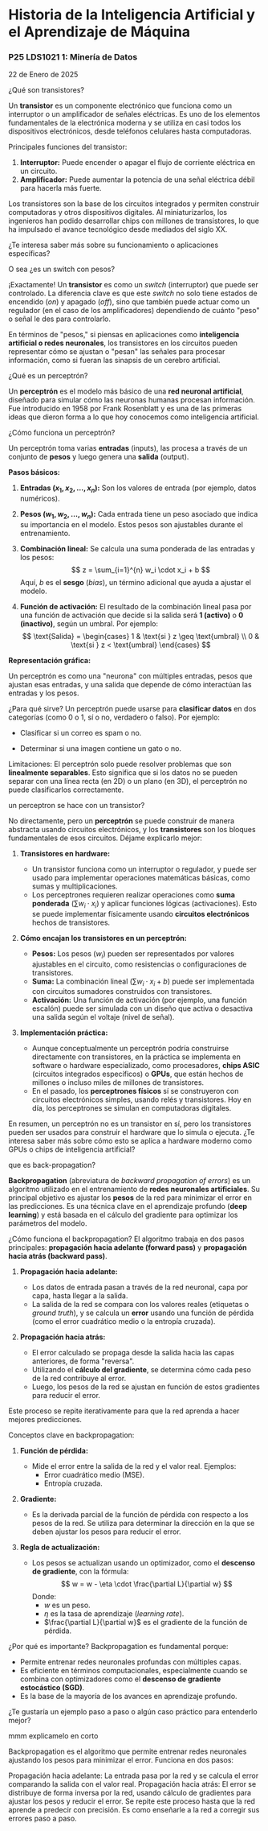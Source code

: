 <link rel="stylesheet" type="text/css" href="styles.css">
<link rel="stylesheet" href="github-markdown.css">
<script src="https://cdn.jsdelivr.net/npm/katex/dist/katex.min.js"></script>
<script src="https://cdn.jsdelivr.net/npm/katex/dist/contrib/auto-render.min.js" onload="renderMathInElement(document.body);"></script>
<div class="container">


<div class="header">
  <h1>Historia de la Inteligencia Artificial y el Aprendizaje de Máquina</h1>
  <h3>P25 LDS1021 1: Minería de Datos</h3>
  <p>22 de Enero de 2025</p>
</div>



  <div class="bubble right">
¿Qué son transistores? 


  </div class="bubble right">
  <div class="bubble left">

 
Un **transistor** es un componente electrónico que funciona como un interruptor o un amplificador de señales eléctricas. Es uno de los elementos fundamentales de la electrónica moderna y se utiliza en casi todos los dispositivos electrónicos, desde teléfonos celulares hasta computadoras.



  </div class="bubble left">
  <div class="bubble left">

 Principales funciones del transistor:
1. **Interruptor:** Puede encender o apagar el flujo de corriente eléctrica en un circuito.
2. **Amplificador:** Puede aumentar la potencia de una señal eléctrica débil para hacerla más fuerte.




  </div class="bubble left">
  <div class="bubble left">


Los transistores son la base de los circuitos integrados y permiten construir computadoras y otros dispositivos digitales. Al miniaturizarlos, los ingenieros han podido desarrollar chips con millones de transistores, lo que ha impulsado el avance tecnológico desde mediados del siglo XX.

¿Te interesa saber más sobre su funcionamiento o aplicaciones específicas?








  </div class="bubble left">

  <div class="bubble right">
O sea ¿es un switch con pesos?


  </div class="bubble right">

  <div class="bubble left">

 
¡Exactamente! Un **transistor** es como un *switch* (interruptor) que puede ser controlado. La diferencia clave es que este *switch* no solo tiene estados de encendido (*on*) y apagado (*off*), sino que también puede actuar como un regulador (en el caso de los amplificadores) dependiendo de cuánto "peso" o señal le des para controlarlo.

En términos de "pesos," si piensas en aplicaciones como **inteligencia artificial o redes neuronales**, los transistores en los circuitos pueden representar cómo se ajustan o "pesan" las señales para procesar información, como si fueran las sinapsis de un cerebro artificial.  







  </div class="bubble left">

  <div class="bubble right">
  ¿Qué es un perceptrón? 


  </div class="bubble right">

  <div class="bubble left">

Un **perceptrón** es el modelo más básico de una **red neuronal artificial**, diseñado para simular cómo las neuronas humanas procesan información. Fue introducido en 1958 por Frank Rosenblatt y es una de las primeras ideas que dieron forma a lo que hoy conocemos como inteligencia artificial.



  </div class="bubble left">
  <div class="bubble left">

 ¿Cómo funciona un perceptrón?

Un perceptrón toma varias **entradas** (inputs), las procesa a través de un conjunto de **pesos** y luego genera una **salida** (output). 



  </div class="bubble left">
  <div class="bubble left">

**Pasos básicos:**
1. **Entradas ($x_1, x_2, \dots, x_n$):**
   Son los valores de entrada (por ejemplo, datos numéricos).
   
2. **Pesos ($w_1, w_2, \dots, w_n$):**
   Cada entrada tiene un peso asociado que indica su importancia en el modelo. Estos pesos son ajustables durante el entrenamiento.

3. **Combinación lineal:**
   Se calcula una suma ponderada de las entradas y los pesos:
   $$
   z = \sum_{i=1}^{n} w_i \cdot x_i + b
   $$
   Aquí, $b$ es el **sesgo** (*bias*), un término adicional que ayuda a ajustar el modelo.

4. **Función de activación:**
   El resultado de la combinación lineal pasa por una función de activación que decide si la salida será **1 (activo)** o **0 (inactivo)**, según un umbral. Por ejemplo:
   $$
   \text{Salida} = 
   \begin{cases} 
   1 & \text{si } z \geq \text{umbral} \\ 
   0 & \text{si } z < \text{umbral} 
   \end{cases}
   $$



  </div class="bubble left">
  <div class="bubble left">

**Representación gráfica:**

Un perceptrón es como una "neurona" con múltiples entradas, pesos que ajustan esas entradas, y una salida que depende de cómo interactúan las entradas y los pesos.



  </div class="bubble left">
  <div class="bubble left">

 ¿Para qué sirve?
Un perceptrón puede usarse para **clasificar datos** en dos categorías (como 0 o 1, sí o no, verdadero o falso). Por ejemplo:
- Clasificar si un correo es spam o no.
- Determinar si una imagen contiene un gato o no.



  </div class="bubble left">
  <div class="bubble left">

 Limitaciones:
El perceptrón solo puede resolver problemas que son **linealmente separables**. Esto significa que si los datos no se pueden separar con una línea recta (en 2D) o un plano (en 3D), el perceptrón no puede clasificarlos correctamente.





  </div class="bubble left">

  <div class="bubble right">
un perceptron se hace con un transistor? 


  </div class="bubble right">

  <div class="bubble left">

 No directamente, pero un **perceptrón** se puede construir de manera abstracta usando circuitos electrónicos, y los **transistores** son los bloques fundamentales de esos circuitos. Déjame explicarlo mejor:

1. **Transistores en hardware:**
   - Un transistor funciona como un interruptor o regulador, y puede ser usado para implementar operaciones matemáticas básicas, como sumas y multiplicaciones.
   - Los perceptrones requieren realizar operaciones como **suma ponderada** ($\sum w_i \cdot x_i$) y aplicar funciones lógicas (activaciones). Esto se puede implementar físicamente usando **circuitos electrónicos** hechos de transistores.

2. **Cómo encajan los transistores en un perceptrón:**
   - **Pesos:** Los pesos ($w_i$) pueden ser representados por valores ajustables en el circuito, como resistencias o configuraciones de transistores.
   - **Suma:** La combinación lineal ($\sum w_i \cdot x_i + b$) puede ser implementada con circuitos sumadores construidos con transistores.
   - **Activación:** Una función de activación (por ejemplo, una función escalón) puede ser simulada con un diseño que activa o desactiva una salida según el voltaje (nivel de señal).

3. **Implementación práctica:**
   - Aunque conceptualmente un perceptrón podría construirse directamente con transistores, en la práctica se implementa en software o hardware especializado, como procesadores, **chips ASIC** (circuitos integrados específicos) o **GPUs**, que están hechos de millones o incluso miles de millones de transistores.
   - En el pasado, los **perceptrones físicos** sí se construyeron con circuitos electrónicos simples, usando relés y transistores. Hoy en día, los perceptrones se simulan en computadoras digitales.

En resumen, un perceptrón no es un transistor en sí, pero los transistores pueden ser usados para construir el hardware que lo simula o ejecuta. ¿Te interesa saber más sobre cómo esto se aplica a hardware moderno como GPUs o chips de inteligencia artificial?



  </div class="bubble left">

  <div class="bubble right">
que es back-propagation? 


  </div class="bubble right">

  <div class="bubble left">

**Backpropagation** (abreviatura de *backward propagation of errors*) es un algoritmo utilizado en el entrenamiento de **redes neuronales artificiales**. Su principal objetivo es ajustar los **pesos** de la red para minimizar el error en las predicciones. Es una técnica clave en el aprendizaje profundo (**deep learning**) y está basada en el cálculo del gradiente para optimizar los parámetros del modelo.



  </div class="bubble left">
  <div class="bubble left">

 ¿Cómo funciona el backpropagation?
El algoritmo trabaja en dos pasos principales: **propagación hacia adelante (forward pass)** y **propagación hacia atrás (backward pass)**.

1. **Propagación hacia adelante:**
   - Los datos de entrada pasan a través de la red neuronal, capa por capa, hasta llegar a la salida.
   - La salida de la red se compara con los valores reales (etiquetas o *ground truth*), y se calcula un **error** usando una función de pérdida (como el error cuadrático medio o la entropía cruzada).

2. **Propagación hacia atrás:**
   - El error calculado se propaga desde la salida hacia las capas anteriores, de forma "reversa".
   - Utilizando el **cálculo del gradiente**, se determina cómo cada peso de la red contribuye al error.
   - Luego, los pesos de la red se ajustan en función de estos gradientes para reducir el error.

Este proceso se repite iterativamente para que la red aprenda a hacer mejores predicciones.



  </div class="bubble left">
  <div class="bubble left">

 Conceptos clave en backpropagation:
1. **Función de pérdida:** 
   - Mide el error entre la salida de la red y el valor real. Ejemplos: 
     - Error cuadrático medio (MSE).
     - Entropía cruzada.

2. **Gradiente:**
   - Es la derivada parcial de la función de pérdida con respecto a los pesos de la red. Se utiliza para determinar la dirección en la que se deben ajustar los pesos para reducir el error.

3. **Regla de actualización:**
   - Los pesos se actualizan usando un optimizador, como el **descenso de gradiente**, con la fórmula:
     $$
     w = w - \eta \cdot \frac{\partial L}{\partial w}
     $$
     Donde:
     - $w$ es un peso.
     - $\eta$ es la tasa de aprendizaje (*learning rate*).
     - $\frac{\partial L}{\partial w}$ es el gradiente de la función de pérdida.




  </div class="bubble left">
  <div class="bubble left">

 ¿Por qué es importante?
Backpropagation es fundamental porque:
- Permite entrenar redes neuronales profundas con múltiples capas.
- Es eficiente en términos computacionales, especialmente cuando se combina con optimizadores como el **descenso de gradiente estocástico (SGD)**.
- Es la base de la mayoría de los avances en aprendizaje profundo.

¿Te gustaría un ejemplo paso a paso o algún caso práctico para entenderlo mejor?








  </div class="bubble left">

  <div class="bubble right">
mmm explicamelo en corto


  </div class="bubble right">

  <div class="bubble left">

 
Backpropagation es el algoritmo que permite entrenar redes neuronales ajustando los pesos para minimizar el error. Funciona en dos pasos:

Propagación hacia adelante: La entrada pasa por la red y se calcula el error comparando la salida con el valor real.
Propagación hacia atrás: El error se distribuye de forma inversa por la red, usando cálculo de gradientes para ajustar los pesos y reducir el error.
Se repite este proceso hasta que la red aprende a predecir con precisión. Es como enseñarle a la red a corregir sus errores paso a paso.




</div class="container">